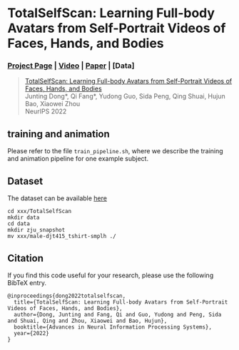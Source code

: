 # TotalSelfScan: Learning Full-body Avatars from Self-Portrait Videos of Faces, Hands, and Bodies
### [Project Page](https://zju3dv.github.io/TotalSelfScan/) | [Video](https://www.youtube.com/watch?v=zbNJsqhkees) | [Paper](https://openreview.net/pdf?id=lgj33-O1Ely) | [Data]

> [TotalSelfScan: Learning Full-body Avatars from Self-Portrait Videos of Faces, Hands, and Bodies](https://openreview.net/pdf?id=lgj33-O1Ely)  
> Junting Dong*, Qi Fang*, Yudong Guo, Sida Peng, Qing Shuai, Hujun Bao, Xiaowei Zhou  
> NeurIPS 2022


## training and animation

Please refer to the file `train_pipeline.sh`, where we describe the training and animation pipeline for one example subject.

## Dataset

The dataset can be available [here](https://zjueducn-my.sharepoint.com/:u:/g/personal/12021137_zju_edu_cn/EdhoMoT9JaJFlC3BQrmCWykBErOCx5Q21CXp2mTGikdAJw?e=umAl4n)

```
cd xxx/TotalSelfScan
mkdir data
cd data
mkdir zju_snapshot
mv xxx/male-djt415_tshirt-smplh ./ 
```

## Citation

If you find this code useful for your research, please use the following BibTeX entry.

```
@inproceedings{dong2022totalselfscan,
  title={TotalSelfScan: Learning Full-body Avatars from Self-Portrait Videos of Faces, Hands, and Bodies},
  author={Dong, Junting and Fang, Qi and Guo, Yudong and Peng, Sida and Shuai, Qing and Zhou, Xiaowei and Bao, Hujun},
  booktitle={Advances in Neural Information Processing Systems},
  year={2022}
}
```